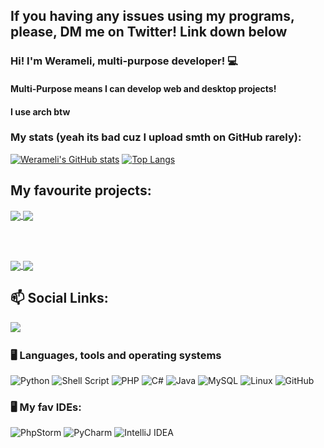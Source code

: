 ## If you having any issues using my programs, please, DM me on Twitter! Link down below

### Hi! I'm Werameli, multi-purpose developer!  💻
#### Multi-Purpose means I can develop web and desktop projects!
#### I use arch btw




### My stats (yeah its bad cuz I upload smth on GitHub rarely):
[![Werameli's GitHub stats](https://github-readme-stats.vercel.app/api?username=werameli&show_icons=true&theme=gradient)](https://github.com/anuraghazra/github-readme-stats) [![Top Langs](https://github-readme-stats.vercel.app/api/top-langs/?username=werameli&layout=compact&show_icons=true&theme=gradient)](https://github.com/anuraghazra/github-readme-stats)


## My favourite projects:
<a href="https://github.com/werameli/SwissNetKnife">
  <img align="center" src="https://github-readme-stats.vercel.app/api/pin/?username=werameli&repo=SwissNetKnife&theme=buefy" />
</a>

<a href="https://github.com/werameli/SNKUnited">
  <img align="center" src="https://github-readme-stats.vercel.app/api/pin/?username=werameli&repo=SNKUnited&theme=buefy" />
</a>

<br></br>

<a href="https://github.com/werameli/SolenoxBrowser">
  <img align="center" src="https://github-readme-stats.vercel.app/api/pin/?username=werameli&repo=SolenoxBrowser&theme=buefy" />
</a>

<a href="https://github.com/werameli/UFTS_Mobile">
  <img align="center" src="https://github-readme-stats.vercel.app/api/pin/?username=werameli&repo=UFTS_Mobile&theme=buefy" />
</a>

<h2>📫 Social Links:</h2>
<p>
  <a href="https://x.com/realwerameli"><img src="https://img.shields.io/badge/Twitter-%231DA1F2.svg?style=for-the-badge&logo=Twitter&logoColor=white" /></a>&nbsp; 
</p>
<p>
  
</p>

### 🖥️ Languages, tools and operating systems
![Python](https://img.shields.io/badge/python-3670A0?style=for-the-badge&logo=python&logoColor=ffdd54)
![Shell Script](https://img.shields.io/badge/shell_script-%23121011.svg?style=for-the-badge&logo=gnu-bash&logoColor=white)
![PHP](https://img.shields.io/badge/php-%23777BB4.svg?style=for-the-badge&logo=php&logoColor=white)
![C#](https://img.shields.io/badge/c%23-%23239120.svg?style=for-the-badge&logo=c-sharp&logoColor=white)
![Java](https://img.shields.io/badge/java-%23ED8B00.svg?style=for-the-badge&logo=openjdk&logoColor=white)
![MySQL](https://img.shields.io/badge/mysql-%2300f.svg?style=for-the-badge&logo=mysql&logoColor=white)
![Linux](https://img.shields.io/badge/Linux-FCC624?style=for-the-badge&logo=linux&logoColor=black)
![GitHub](https://img.shields.io/badge/github-%23121011.svg?style=for-the-badge&logo=github&logoColor=white)


### 🖥️ My fav IDEs:
![PhpStorm](https://img.shields.io/badge/phpstorm-143?style=for-the-badge&logo=phpstorm&logoColor=black&color=black&labelColor=darkorchid)
![PyCharm](https://img.shields.io/badge/pycharm-143?style=for-the-badge&logo=pycharm&logoColor=black&color=black&labelColor=green)
![IntelliJ IDEA](https://img.shields.io/badge/IntelliJIDEA-000000.svg?style=for-the-badge&logo=intellij-idea&logoColor=white)

